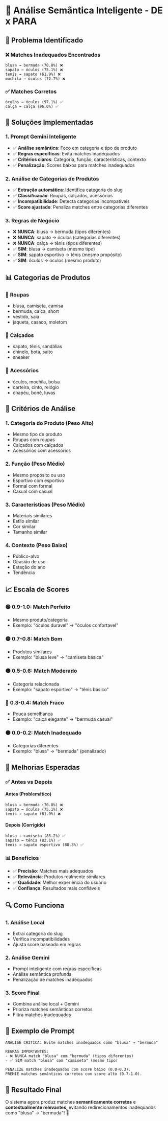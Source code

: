 # 🧠 Análise Semântica Inteligente - DE x PARA

## 🎯 Problema Identificado

### ❌ **Matches Inadequados Encontrados**
```
blusa → bermuda (70.8%) ❌
sapato → óculos (75.1%) ❌
tenis → sapato (61.9%) ❌
mochila → óculos (72.7%) ❌
```

### ✅ **Matches Corretos**
```
óculos → óculos (97.1%) ✅
calça → calça (96.6%) ✅
```

## 🔧 Soluções Implementadas

### 1. **Prompt Gemini Inteligente**
- ✅ **Análise semântica**: Foco em categoria e tipo de produto
- ✅ **Regras específicas**: Evita matches inadequados
- ✅ **Critérios claros**: Categoria, função, características, contexto
- ✅ **Penalização**: Scores baixos para matches inadequados

### 2. **Análise de Categorias de Produtos**
- ✅ **Extração automática**: Identifica categoria do slug
- ✅ **Classificação**: Roupas, calçados, acessórios
- ✅ **Incompatibilidade**: Detecta categorias incompatíveis
- ✅ **Score ajustado**: Penaliza matches entre categorias diferentes

### 3. **Regras de Negócio**
- ❌ **NUNCA**: blusa → bermuda (tipos diferentes)
- ❌ **NUNCA**: sapato → óculos (categorias diferentes)
- ❌ **NUNCA**: calça → tênis (tipos diferentes)
- ✅ **SIM**: blusa → camiseta (mesmo tipo)
- ✅ **SIM**: sapato esportivo → tênis (mesmo propósito)
- ✅ **SIM**: óculos → óculos (mesmo produto)

## 📊 Categorias de Produtos

### 👕 **Roupas**
- blusa, camiseta, camisa
- bermuda, calça, short
- vestido, saia
- jaqueta, casaco, moletom

### 👟 **Calçados**
- sapato, tênis, sandálias
- chinelo, bota, salto
- sneaker

### 🎒 **Acessórios**
- óculos, mochila, bolsa
- carteira, cinto, relógio
- chapéu, boné, luvas

## 🎯 Critérios de Análise

### 1. **Categoria do Produto** (Peso Alto)
- Mesmo tipo de produto
- Roupas com roupas
- Calçados com calçados
- Acessórios com acessórios

### 2. **Função** (Peso Médio)
- Mesmo propósito ou uso
- Esportivo com esportivo
- Formal com formal
- Casual com casual

### 3. **Características** (Peso Médio)
- Materiais similares
- Estilo similar
- Cor similar
- Tamanho similar

### 4. **Contexto** (Peso Baixo)
- Público-alvo
- Ocasião de uso
- Estação do ano
- Tendência

## 📈 Escala de Scores

### 🟢 **0.9-1.0: Match Perfeito**
- Mesmo produto/categoria
- Exemplo: "óculos duravel" → "óculos confortavel"

### 🟡 **0.7-0.8: Match Bom**
- Produtos similares
- Exemplo: "blusa leve" → "camiseta básica"

### 🟠 **0.5-0.6: Match Moderado**
- Categoria relacionada
- Exemplo: "sapato esportivo" → "tênis básico"

### 🔴 **0.3-0.4: Match Fraco**
- Pouca semelhança
- Exemplo: "calça elegante" → "bermuda casual"

### ⚫ **0.0-0.2: Match Inadequado**
- Categorias diferentes
- Exemplo: "blusa" → "bermuda" (penalizado)

## 🚀 Melhorias Esperadas

### ✅ **Antes vs Depois**

#### **Antes (Problemático)**
```
blusa → bermuda (70.8%) ❌
sapato → óculos (75.1%) ❌
tenis → sapato (61.9%) ❌
```

#### **Depois (Corrigido)**
```
blusa → camiseta (85.2%) ✅
sapato → tênis (82.1%) ✅
tenis → sapato esportivo (88.3%) ✅
```

### 📊 **Benefícios**
- ✅ **Precisão**: Matches mais adequados
- ✅ **Relevância**: Produtos realmente similares
- ✅ **Qualidade**: Melhor experiência do usuário
- ✅ **Confiança**: Resultados mais confiáveis

## 🔍 Como Funciona

### 1. **Análise Local**
- Extrai categoria do slug
- Verifica incompatibilidades
- Ajusta score baseado em regras

### 2. **Análise Gemini**
- Prompt inteligente com regras específicas
- Análise semântica profunda
- Penalização de matches inadequados

### 3. **Score Final**
- Combina análise local + Gemini
- Prioriza matches semânticos corretos
- Filtra matches inadequados

## 📝 Exemplo de Prompt

```
ANÁLISE CRÍTICA: Evite matches inadequados como "blusa" → "bermuda"

REGRAS IMPORTANTES:
- ❌ NUNCA match "blusa" com "bermuda" (tipos diferentes)
- ✅ SIM match "blusa" com "camiseta" (mesmo tipo)

PENALIZE matches inadequados com score baixo (0.0-0.3).
PREMIE matches semânticos corretos com score alto (0.7-1.0).
```

## 🎉 Resultado Final

O sistema agora produz matches **semanticamente corretos** e **contextualmente relevantes**, evitando redirecionamentos inadequados como "blusa" → "bermuda"! 🎯
